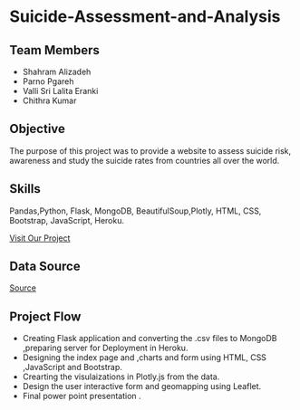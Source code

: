 # Suicide-Assessment-and-Analysis
 
## Team Members

- Shahram Alizadeh
- Parno Pgareh
- Valli Sri Lalita Eranki
- Chithra Kumar

## Objective
The purpose of this project was to provide a website to assess suicide risk, awareness and study the suicide rates from countries all over the world.

## Skills
Pandas,Python, Flask, MongoDB, BeautifulSoup,Plotly, HTML, CSS, Bootstrap, JavaScript, Heroku.

[Visit Our Project](https://suicide-perspectives.herokuapp.com/)

## Data Source
[Source](https://www.who.int/gho/mental_health/suicide_rates/en/)

## Project Flow
- Creating Flask application and converting the .csv files to MongoDB ,preparing server for Deployment in Heroku.
- Designing the index page and ,charts and form using HTML, CSS ,JavaScript and Bootstrap.
- Crearting the visulaizations in Plotly.js from the data.
- Design the user interactive form and geomapping using Leaflet.
- Final power point presentation .
